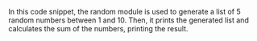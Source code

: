In this code snippet, the random module is used to generate a list of 5 random numbers between 1 and 10. Then, it prints the generated list and calculates the sum of the numbers, printing the result.
